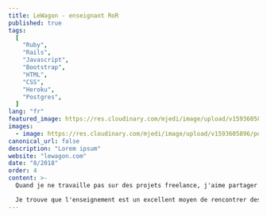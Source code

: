 ```yaml
---
title: LeWagon - enseignant RoR
published: true
tags:
  [
    "Ruby",
    "Rails",
    "Javascript",
    "Bootstrap",
    "HTML",
    "CSS",
    "Heroku",
    "Postgres",
  ]
lang: "fr"
featured_image: https://res.cloudinary.com/mjedi/image/upload/v1593605896/portfolio/lewagon.png
images:
  - image: https://res.cloudinary.com/mjedi/image/upload/v1593605896/portfolio/lewagon.png
canonical_url: false
description: "Lorem ipsum"
website: "lewagon.com"
date: "8/2018"
order: 4
content: >-
  Quand je ne travaille pas sur des projets freelance, j'aime partager ma passion en enseignant au LeWagon Coding Bootcamp. J'enseigne Ruby on Rails et j'aide à guider les diplômés du bootcamp à travers leurs projets finaux et leurs présentations.

  Je trouve que l'enseignement est un excellent moyen de rencontrer des gens, de consolider les compétences existantes et de continuer à apprendre.
---
```

